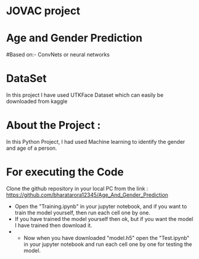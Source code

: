 # JOVAC project  
# Age and Gender Prediction 
#Based on:- ConvNets or neural networks
# DataSet
  In this project I have used UTKFace Dataset which can easily be downloaded from kaggle
# About the Project :
  In this Python Project, I had used Machine learning to identify the gender and age of a person.
# For executing the Code
Clone the github repository in your local PC from the link :
https://github.com/bharatarora12345/Age_And_Gender_Prediction
* Open the "Training.ipynb" in your jupyter notebook, and if you want to train the model yourself, then run each cell one by one. <br>
* If you have trained the model yourself then ok, but if you want the model I have trained then download it.
* * Now when you have downloaded "model.h5" open the "Test.ipynb" in your jupyter notebook and run each cell one by one for testing the model.
